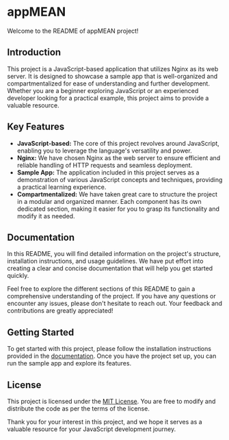 # appMEAN

Welcome to the README of appMEAN project!

## Introduction

This project is a JavaScript-based application that utilizes Nginx as its web server. It is designed to showcase a sample app that is well-organized and compartmentalized for ease of understanding and further development. Whether you are a beginner exploring JavaScript or an experienced developer looking for a practical example, this project aims to provide a valuable resource.

## Key Features

- **JavaScript-based:** The core of this project revolves around JavaScript, enabling you to leverage the language's versatility and power.
- **Nginx:** We have chosen Nginx as the web server to ensure efficient and reliable handling of HTTP requests and seamless deployment.
- **Sample App:** The application included in this project serves as a demonstration of various JavaScript concepts and techniques, providing a practical learning experience.
- **Compartmentalized:** We have taken great care to structure the project in a modular and organized manner. Each component has its own dedicated section, making it easier for you to grasp its functionality and modify it as needed.

## Documentation

In this README, you will find detailed information on the project's structure, installation instructions, and usage guidelines. We have put effort into creating a clear and concise documentation that will help you get started quickly.

Feel free to explore the different sections of this README to gain a comprehensive understanding of the project. If you have any questions or encounter any issues, please don't hesitate to reach out. Your feedback and contributions are greatly appreciated!

## Getting Started

To get started with this project, please follow the installation instructions provided in the [documentation](link-to-documentation). Once you have the project set up, you can run the sample app and explore its features.

## License

This project is licensed under the [MIT License](link-to-license). You are free to modify and distribute the code as per the terms of the license.

Thank you for your interest in this project, and we hope it serves as a valuable resource for your JavaScript development journey.
